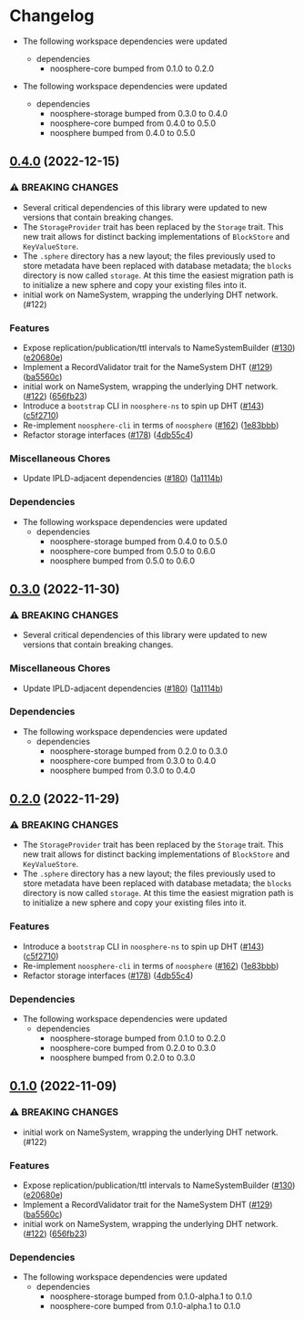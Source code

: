 # Changelog

* The following workspace dependencies were updated
  * dependencies
    * noosphere-core bumped from 0.1.0 to 0.2.0

* The following workspace dependencies were updated
  * dependencies
    * noosphere-storage bumped from 0.3.0 to 0.4.0
    * noosphere-core bumped from 0.4.0 to 0.5.0
    * noosphere bumped from 0.4.0 to 0.5.0

## [0.4.0](https://github.com/cdata/noosphere/compare/noosphere-ns-v0.3.1...noosphere-ns-v0.4.0) (2022-12-15)


### ⚠ BREAKING CHANGES

* Several critical dependencies of this library were updated to new versions that contain breaking changes.
* The `StorageProvider` trait has been replaced by the `Storage` trait. This new trait allows for distinct backing implementations of `BlockStore` and `KeyValueStore`.
* The `.sphere` directory has a new layout; the files previously used to store metadata have been replaced with database metadata; the `blocks` directory is now called `storage`. At this time the easiest migration path is to initialize a new sphere and copy your existing files into it.
* initial work on NameSystem, wrapping the underlying DHT network. (#122)

### Features

* Expose replication/publication/ttl intervals to NameSystemBuilder ([#130](https://github.com/cdata/noosphere/issues/130)) ([e20680e](https://github.com/cdata/noosphere/commit/e20680e225d53d8c658a9c6c2ba5dcb80d2a314e))
* Implement a RecordValidator trait for the NameSystem DHT ([#129](https://github.com/cdata/noosphere/issues/129)) ([ba5560c](https://github.com/cdata/noosphere/commit/ba5560c031f2251a984eeaa0e0a7c95ad63e3c70))
* initial work on NameSystem, wrapping the underlying DHT network. ([#122](https://github.com/cdata/noosphere/issues/122)) ([656fb23](https://github.com/cdata/noosphere/commit/656fb23a5ce5a75b7f1de59444c1d866a9308d83))
* Introduce a `bootstrap` CLI in `noosphere-ns` to spin up DHT ([#143](https://github.com/cdata/noosphere/issues/143)) ([c5f2710](https://github.com/cdata/noosphere/commit/c5f27103cf6b8f597da0a3707fed45a494023920))
* Re-implement `noosphere-cli` in terms of `noosphere` ([#162](https://github.com/cdata/noosphere/issues/162)) ([1e83bbb](https://github.com/cdata/noosphere/commit/1e83bbb689642b878f4f6909d7dd4a6df56b29f9))
* Refactor storage interfaces ([#178](https://github.com/cdata/noosphere/issues/178)) ([4db55c4](https://github.com/cdata/noosphere/commit/4db55c4cba56b329a638a4227e7f3247ad8d319c))


### Miscellaneous Chores

* Update IPLD-adjacent dependencies ([#180](https://github.com/cdata/noosphere/issues/180)) ([1a1114b](https://github.com/cdata/noosphere/commit/1a1114b0c6277ea2c0d879e43191e962eb2e462b))


### Dependencies

* The following workspace dependencies were updated
  * dependencies
    * noosphere-storage bumped from 0.4.0 to 0.5.0
    * noosphere-core bumped from 0.5.0 to 0.6.0
    * noosphere bumped from 0.5.0 to 0.6.0

## [0.3.0](https://github.com/subconsciousnetwork/noosphere/compare/noosphere-ns-v0.2.0...noosphere-ns-v0.3.0) (2022-11-30)


### ⚠ BREAKING CHANGES

* Several critical dependencies of this library were updated to new versions that contain breaking changes.

### Miscellaneous Chores

* Update IPLD-adjacent dependencies ([#180](https://github.com/subconsciousnetwork/noosphere/issues/180)) ([1a1114b](https://github.com/subconsciousnetwork/noosphere/commit/1a1114b0c6277ea2c0d879e43191e962eb2e462b))


### Dependencies

* The following workspace dependencies were updated
  * dependencies
    * noosphere-storage bumped from 0.2.0 to 0.3.0
    * noosphere-core bumped from 0.3.0 to 0.4.0
    * noosphere bumped from 0.3.0 to 0.4.0

## [0.2.0](https://github.com/subconsciousnetwork/noosphere/compare/noosphere-ns-v0.1.1...noosphere-ns-v0.2.0) (2022-11-29)


### ⚠ BREAKING CHANGES

* The `StorageProvider` trait has been replaced by the `Storage` trait. This new trait allows for distinct backing implementations of `BlockStore` and `KeyValueStore`.
* The `.sphere` directory has a new layout; the files previously used to store metadata have been replaced with database metadata; the `blocks` directory is now called `storage`. At this time the easiest migration path is to initialize a new sphere and copy your existing files into it.

### Features

* Introduce a `bootstrap` CLI in `noosphere-ns` to spin up DHT ([#143](https://github.com/subconsciousnetwork/noosphere/issues/143)) ([c5f2710](https://github.com/subconsciousnetwork/noosphere/commit/c5f27103cf6b8f597da0a3707fed45a494023920))
* Re-implement `noosphere-cli` in terms of `noosphere` ([#162](https://github.com/subconsciousnetwork/noosphere/issues/162)) ([1e83bbb](https://github.com/subconsciousnetwork/noosphere/commit/1e83bbb689642b878f4f6909d7dd4a6df56b29f9))
* Refactor storage interfaces ([#178](https://github.com/subconsciousnetwork/noosphere/issues/178)) ([4db55c4](https://github.com/subconsciousnetwork/noosphere/commit/4db55c4cba56b329a638a4227e7f3247ad8d319c))


### Dependencies

* The following workspace dependencies were updated
  * dependencies
    * noosphere-storage bumped from 0.1.0 to 0.2.0
    * noosphere-core bumped from 0.2.0 to 0.3.0
    * noosphere bumped from 0.2.0 to 0.3.0

## [0.1.0](https://github.com/subconsciousnetwork/noosphere/compare/noosphere-ns-v0.1.0-alpha.1...noosphere-ns-v0.1.0) (2022-11-09)


### ⚠ BREAKING CHANGES

* initial work on NameSystem, wrapping the underlying DHT network. (#122)

### Features

* Expose replication/publication/ttl intervals to NameSystemBuilder ([#130](https://github.com/subconsciousnetwork/noosphere/issues/130)) ([e20680e](https://github.com/subconsciousnetwork/noosphere/commit/e20680e225d53d8c658a9c6c2ba5dcb80d2a314e))
* Implement a RecordValidator trait for the NameSystem DHT ([#129](https://github.com/subconsciousnetwork/noosphere/issues/129)) ([ba5560c](https://github.com/subconsciousnetwork/noosphere/commit/ba5560c031f2251a984eeaa0e0a7c95ad63e3c70))
* initial work on NameSystem, wrapping the underlying DHT network. ([#122](https://github.com/subconsciousnetwork/noosphere/issues/122)) ([656fb23](https://github.com/subconsciousnetwork/noosphere/commit/656fb23a5ce5a75b7f1de59444c1d866a9308d83))


### Dependencies

* The following workspace dependencies were updated
  * dependencies
    * noosphere-storage bumped from 0.1.0-alpha.1 to 0.1.0
    * noosphere-core bumped from 0.1.0-alpha.1 to 0.1.0
